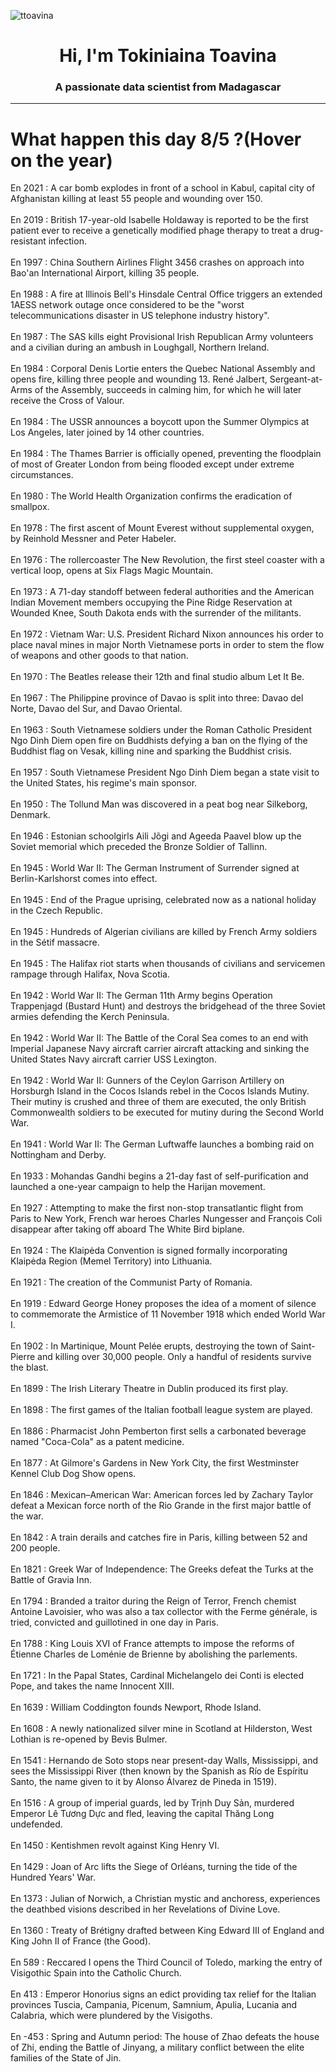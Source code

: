 
<p align="left"> <img src="https://komarev.com/ghpvc/?username=ttoavina&label=Profile%20views&color=0e75b6&style=flat" alt="ttoavina" /> </p>
<h1 align="center">Hi, I'm Tokiniaina Toavina</h1>
<h3 align="center">A passionate data scientist from Madagascar</h3>
    
<hr/>
<h1> What happen this day 8/5 ?(Hover on the year)</h1>

En 2021 : A car bomb explodes in front of a school in Kabul, capital city of Afghanistan killing at least 55 people and wounding over 150.
<br/><br/>
En 2019 : British 17-year-old Isabelle Holdaway is reported to be the first patient ever to receive a genetically modified phage therapy to treat a drug-resistant infection.
<br/><br/>
En 1997 : China Southern Airlines Flight 3456 crashes on approach into Bao'an International Airport, killing 35 people.
<br/><br/>
En 1988 : A fire at Illinois Bell's Hinsdale Central Office triggers an extended 1AESS network outage once considered to be the "worst telecommunications disaster in US telephone industry history".
<br/><br/>
En 1987 : The SAS kills eight Provisional Irish Republican Army volunteers and a civilian during an ambush in Loughgall, Northern Ireland.
<br/><br/>
En 1984 : Corporal Denis Lortie enters the Quebec National Assembly and opens fire, killing three people and wounding 13. René Jalbert, Sergeant-at-Arms of the Assembly, succeeds in calming him, for which he will later receive the Cross of Valour.
<br/><br/>
En 1984 : The USSR announces a boycott upon the Summer Olympics at Los Angeles, later joined by 14 other countries.
<br/><br/>
En 1984 : The Thames Barrier is officially opened, preventing the floodplain of most of Greater London from being flooded except under extreme circumstances.
<br/><br/>
En 1980 : The World Health Organization confirms the eradication of smallpox.
<br/><br/>
En 1978 : The first ascent of Mount Everest without supplemental oxygen, by Reinhold Messner and Peter Habeler.
<br/><br/>
En 1976 : The rollercoaster The New Revolution, the first steel coaster with a vertical loop, opens at Six Flags Magic Mountain.
<br/><br/>
En 1973 : A 71-day standoff between federal authorities and the American Indian Movement members occupying the Pine Ridge Reservation at Wounded Knee, South Dakota ends with the surrender of the militants.
<br/><br/>
En 1972 : Vietnam War: U.S. President Richard Nixon announces his order to place naval mines in major North Vietnamese ports in order to stem the flow of weapons and other goods to that nation.
<br/><br/>
En 1970 : The Beatles release their 12th and final studio album Let It Be.
<br/><br/>
En 1967 : The Philippine province of Davao is split into three: Davao del Norte, Davao del Sur, and Davao Oriental.
<br/><br/>
En 1963 : South Vietnamese soldiers under the Roman Catholic President Ngo Dinh Diem open fire on Buddhists defying a ban on the flying of the Buddhist flag on Vesak, killing nine and sparking the Buddhist crisis.
<br/><br/>
En 1957 : South Vietnamese President Ngo Dinh Diem began a state visit to the United States, his regime's main sponsor.
<br/><br/>
En 1950 : The Tollund Man was discovered in a peat bog near Silkeborg, Denmark.
<br/><br/>
En 1946 : Estonian schoolgirls Aili Jõgi and Ageeda Paavel blow up the Soviet memorial which preceded the Bronze Soldier of Tallinn.
<br/><br/>
En 1945 : World War II: The German Instrument of Surrender signed at Berlin-Karlshorst comes into effect.
<br/><br/>
En 1945 : End of the Prague uprising, celebrated now as a national holiday in the Czech Republic.
<br/><br/>
En 1945 : Hundreds of Algerian civilians are killed by French Army soldiers in the Sétif massacre.
<br/><br/>
En 1945 : The Halifax riot starts when thousands of civilians and servicemen rampage through Halifax, Nova Scotia.
<br/><br/>
En 1942 : World War II: The German 11th Army begins Operation Trappenjagd (Bustard Hunt) and destroys the bridgehead of the three Soviet armies defending the Kerch Peninsula.
<br/><br/>
En 1942 : World War II: The Battle of the Coral Sea comes to an end with Imperial Japanese Navy aircraft carrier aircraft attacking and sinking the United States Navy aircraft carrier USS Lexington.
<br/><br/>
En 1942 : World War II: Gunners of the Ceylon Garrison Artillery on Horsburgh Island in the Cocos Islands rebel in the Cocos Islands Mutiny. Their mutiny is crushed and three of them are executed, the only British Commonwealth soldiers to be executed for mutiny during the Second World War.
<br/><br/>
En 1941 : World War II: The German Luftwaffe launches a bombing raid on Nottingham and Derby.
<br/><br/>
En 1933 : Mohandas Gandhi begins a 21-day fast of self-purification and launched a one-year campaign to help the Harijan movement.
<br/><br/>
En 1927 : Attempting to make the first non-stop transatlantic flight from Paris to New York, French war heroes Charles Nungesser and François Coli disappear after taking off aboard The White Bird biplane.
<br/><br/>
En 1924 : The Klaipėda Convention is signed formally incorporating Klaipėda Region (Memel Territory) into Lithuania.
<br/><br/>
En 1921 : The creation of the Communist Party of Romania.
<br/><br/>
En 1919 : Edward George Honey proposes the idea of a moment of silence to commemorate the Armistice of 11 November 1918 which ended World War I.
<br/><br/>
En 1902 : In Martinique, Mount Pelée erupts, destroying the town of Saint-Pierre and killing over 30,000 people. Only a handful of residents survive the blast.
<br/><br/>
En 1899 : The Irish Literary Theatre in Dublin produced its first play.
<br/><br/>
En 1898 : The first games of the Italian football league system are played.
<br/><br/>
En 1886 : Pharmacist John Pemberton first sells a carbonated beverage named "Coca-Cola" as a patent medicine.
<br/><br/>
En 1877 : At Gilmore's Gardens in New York City, the first Westminster Kennel Club Dog Show opens.
<br/><br/>
En 1846 : Mexican–American War: American forces led by Zachary Taylor defeat a Mexican force north of the Rio Grande in the first major battle of the war.
<br/><br/>
En 1842 : A train derails and catches fire in Paris, killing between 52 and 200 people.
<br/><br/>
En 1821 : Greek War of Independence: The Greeks defeat the Turks at the Battle of Gravia Inn.
<br/><br/>
En 1794 : Branded a traitor during the Reign of Terror, French chemist Antoine Lavoisier, who was also a tax collector with the Ferme générale, is tried, convicted and guillotined in one day in Paris.
<br/><br/>
En 1788 : King Louis XVI of France attempts to impose the reforms of Étienne Charles de Loménie de Brienne by abolishing the parlements.
<br/><br/>
En 1721 : In the Papal States, Cardinal Michelangelo dei Conti is elected Pope, and takes the name Innocent XIII.
<br/><br/>
En 1639 : William Coddington founds Newport, Rhode Island.
<br/><br/>
En 1608 : A newly nationalized silver mine in Scotland at Hilderston, West Lothian is re-opened by Bevis Bulmer.
<br/><br/>
En 1541 : Hernando de Soto stops near present-day Walls, Mississippi, and sees the Mississippi River (then known by the Spanish as Río de Espíritu Santo, the name given to it by Alonso Álvarez de Pineda in 1519).
<br/><br/>
En 1516 : A group of imperial guards, led by Trịnh Duy Sản, murdered Emperor Lê Tương Dực and fled, leaving the capital Thăng Long undefended.
<br/><br/>
En 1450 : Kentishmen revolt against King Henry VI.
<br/><br/>
En 1429 : Joan of Arc lifts the Siege of Orléans, turning the tide of the Hundred Years' War.
<br/><br/>
En 1373 : Julian of Norwich, a Christian mystic and anchoress, experiences the deathbed visions described in her Revelations of Divine Love.
<br/><br/>
En 1360 : Treaty of Brétigny drafted between King Edward III of England and King John II of France (the Good).
<br/><br/>
En 589 : Reccared I opens the Third Council of Toledo, marking the entry of Visigothic Spain into the Catholic Church.
<br/><br/>
En 413 : Emperor Honorius signs an edict providing tax relief for the Italian provinces Tuscia, Campania, Picenum, Samnium, Apulia, Lucania and Calabria, which were plundered by the Visigoths.
<br/><br/>
En -453 : Spring and Autumn period: The house of Zhao defeats the house of Zhi, ending the Battle of Jinyang, a military conflict between the elite families of the State of Jin.
<br/><br/>
